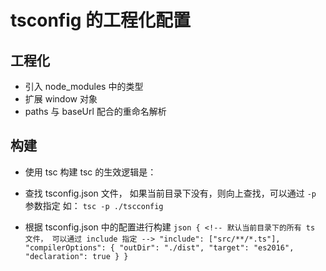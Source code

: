 # tsconfig 的工程化配置

## 工程化

- 引入 node_modules 中的类型
- 扩展 window 对象
- paths 与 baseUrl 配合的重命名解析

## 构建

- 使用 tsc 构建
tsc 的生效逻辑是：

- 查找 tsconfig.json 文件， 如果当前目录下没有，则向上查找，可以通过 `-p` 参数指定
    如： `tsc -p ./tscconfig`
- 根据 tsconfig.json 中的配置进行构建
        ```json
        {
             <!-- 默认当前目录下的所有 ts 文件， 可以通过 include 指定 -->
            "include": ["src/**/*.ts"],
            "compilerOptions": {
                "outDir": "./dist",
                "target": "es2016",
                "declaration": true
            }
        }
        ```
